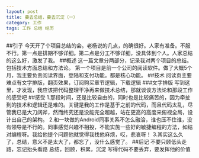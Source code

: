 ```yaml
---
layout: post
title: 要去总结，要去沉淀（一）
category: 工作
tags: 工作 总结 经历
---
```

##引子
今天开了个项目总结的会。老杨说的几点，的确很好。人家有准备。不服不行。第一点是排期不够详细。第二点是分工不够详细，没具体到个人。人家总结的这么好，激发了我。
##概述
这一篇文章分两部分，记录我对两个项目的总结。包括技术方面总结和方法论。
第一个项目是前一个公司的阅读软件。做了大概5个月，我主要负责阅读界面，登陆和支付功能。都是核心功能。
##技术
阅读页主要难点有文字排版，翻页效果，订阅购买章节逻辑，下载逻辑
###文字排版
写到这里，才发现，我应该把代码整理干净再来做技术总结，那就谈谈方法论和那段工作的感受吧
##感受
1.那段时间，还是比较自由的，同时也是比较痛苦的，因为牵扯到的技术和逻辑还是难的。关键是我的工作是基于之前的代码，而且代码太乱，尽管我已是大刀阔斧，然而终究还是没能完全超越，站在更高的高度来俯视全局，设计出自己的架构。
2.和一块做的Android同事关系不怎么融洽，谁也压不住谁，没有领导是不行的。同事感觉兴趣不相投，不能实施一些好的敏捷编程的方法，如结对编程呀。我给他提个问题他就觉得我找他麻烦，哎，悲哀呀！
3.其实这么久了，总结，意义不是太大了，都忘了，没什么感觉了。
##后记
不要只顾低头走路，忘记抬头看路
总结，回顾，积累，沉淀
写得代码不要丢弃，要发挥他的价值
